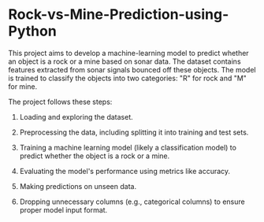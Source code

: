 # Rock-vs-Mine-Prediction-using-Python

This project aims to develop a machine-learning model to predict whether an object is a rock or a mine based on sonar data. The dataset contains features extracted from sonar signals bounced off these objects. The model is trained to classify the objects into two categories: "R" for rock and "M" for mine.

The project follows these steps:

1. Loading and exploring the dataset.

2. Preprocessing the data, including splitting it into training and test sets.

3. Training a machine learning model (likely a classification model) to predict whether the object is a rock or a mine.

4. Evaluating the model's performance using metrics like accuracy.

5. Making predictions on unseen data.

6. Dropping unnecessary columns (e.g., categorical columns) to ensure proper model input format.

